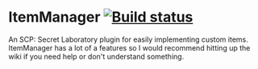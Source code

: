 # ItemManager [![Build status](https://ci.appveyor.com/api/projects/status/gojb9ucyfmdjn28p?svg=true)](https://ci.appveyor.com/project/probe4aiur/itemmanager)
An SCP: Secret Laboratory plugin for easily implementing custom items.
ItemManager has a lot of a features so I would recommend hitting up the wiki if you need help or don't understand something.
